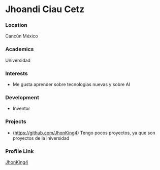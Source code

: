 # Jhoandi Ciau Cetz

### Location

Cancún México

### Academics

Universidad

### Interests

- Me gusta aprender sobre tecnologias nuevas y sobre AI

### Development

- Inventor

### Projects

- (https://github.com/JhonKing4) Tengo pocos proyectos, ya que son proyectos de la iniversidad

### Profile Link

[JhonKing4](https://github.com/JhonKing4)